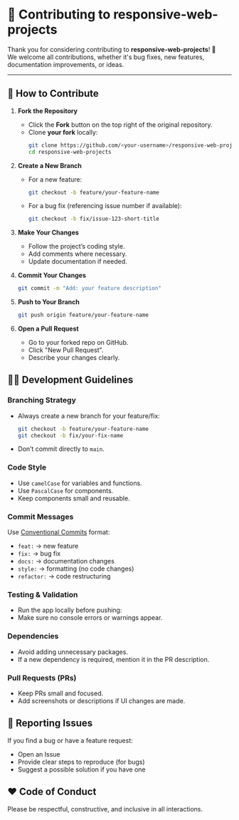 # 🤝 Contributing to responsive-web-projects

Thank you for considering contributing to **responsive-web-projects**! 🎉  
We welcome all contributions, whether it's bug fixes, new features, documentation improvements, or ideas.

---

## 🚀 How to Contribute

1. **Fork the Repository**
    - Click the **Fork** button on the top right of the original repository.
    - Clone **your fork** locally:
      ```bash
      git clone https://github.com/<your-username>/responsive-web-projects.git
      cd responsive-web-projects
      ```

2. **Create a New Branch**
    - For a new feature:
      ```bash
      git checkout -b feature/your-feature-name
      ```
    - For a bug fix (referencing issue number if available):
      ```bash
      git checkout -b fix/issue-123-short-title
      ```

3. **Make Your Changes**
    - Follow the project’s coding style.
    - Add comments where necessary.
    - Update documentation if needed.

4. **Commit Your Changes**
    ```bash
    git commit -m "Add: your feature description"
    ```

5. **Push to Your Branch**
    ```bash
    git push origin feature/your-feature-name
    ```

6. **Open a Pull Request**
    - Go to your forked repo on GitHub.
    - Click "New Pull Request".
    - Describe your changes clearly.

## 🧑‍💻 Development Guidelines

### Branching Strategy

- Always create a new branch for your feature/fix:
  ```bash
  git checkout -b feature/your-feature-name
  git checkout -b fix/your-fix-name
  ```
- Don’t commit directly to `main`.

### Code Style

- Use `camelCase` for variables and functions.
- Use `PascalCase` for components.
- Keep components small and reusable.

### Commit Messages

Use [Conventional Commits](https://www.conventionalcommits.org/) format:

- `feat:` → new feature
- `fix:` → bug fix
- `docs:` → documentation changes
- `style:` → formatting (no code changes)
- `refactor:` → code restructuring

### Testing & Validation

- Run the app locally before pushing:
- Make sure no console errors or warnings appear.

### Dependencies

- Avoid adding unnecessary packages.
- If a new dependency is required, mention it in the PR description.

### Pull Requests (PRs)

- Keep PRs small and focused.
- Add screenshots or descriptions if UI changes are made.

## 🐛 Reporting Issues

If you find a bug or have a feature request:

- Open an Issue
- Provide clear steps to reproduce (for bugs)
- Suggest a possible solution if you have one

## ❤️ Code of Conduct

Please be respectful, constructive, and inclusive in all interactions.